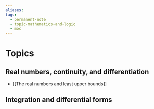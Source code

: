 ```yaml
---
aliases: 
tags:
  - permanent-note
  - topic-mathematics-and-logic
  - moc
---
```

# Topics

## Real numbers, continuity, and differentiation
- [[The real numbers and least upper bounds]]

## Integration and differential forms
